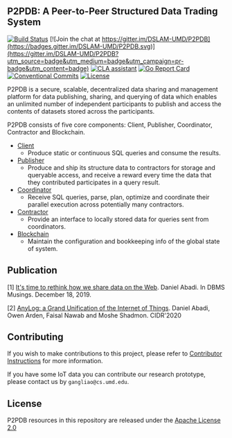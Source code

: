 ## P2PDB: A Peer-to-Peer Structured Data Trading System

[![Build Status](https://travis-ci.org/DSLAM-UMD/P2PDB.svg?branch=develop)](https://travis-ci.org/DSLAM-UMD/P2PDB)
[![Join the chat at https://gitter.im/DSLAM-UMD/P2PDB](https://badges.gitter.im/DSLAM-UMD/P2PDB.svg)](https://gitter.im/DSLAM-UMD/P2PDB?utm_source=badge&utm_medium=badge&utm_campaign=pr-badge&utm_content=badge)
<a href="https://cla-assistant.io/DSLAM-UMD/P2PDB"><img src="https://cla-assistant.io/readme/badge/DSLAM-UMD/P2PDB" alt="CLA assistant" /></a>
[![Go Report Card](https://goreportcard.com/badge/github.com/DSLAM-UMD/P2PDB)](https://goreportcard.com/report/github.com/DSLAM-UMD/P2PDB) [![Conventional Commits](https://img.shields.io/badge/Conventional%20Commits-1.0.0-yellow.svg)](https://conventionalcommits.org)
[![License](https://img.shields.io/badge/license-Apache%202-blue.svg)](LICENSE)

P2PDB is a secure, scalable, decentralized data sharing and management platform for data publishing, sharing, and querying of data which enables an unlimited number of independent participants to publish and access the contents of datasets stored across the participants.

P2PDB consists of five core components: Client, Publisher, Coordinator, Contractor and Blockchain.

- [Client](/client)
    - Produce static or continuous SQL queries and consume the results.
- [Publisher](/publisher)
    - Produce and ship its structure data to contractors for storage and queryable access, and receive a reward every time the data that they contributed participates in a query result.
- [Coordinator](/coordinator)
    - Receive SQL queries, parse, plan, optimize  and coordinate their parallel execution across potentially many contractors.
- [Contractor](/contractor)
    - Provide an interface to locally stored data for queries sent from coordinators.
- [Blockchain](/blockchain)
    - Maintain the configuration and bookkeeping info of the global state of system.


## Publication

[1] [It's time to rethink how we share data on the Web](https://dbmsmusings.blogspot.com/2019/12/its-time-to-rethink-how-we-share-data.html). Daniel Abadi. In DBMS Musings. December 18, 2019.

[2] [AnyLog: a Grand Unification of the Internet of Things](http://www.cs.umd.edu/~abadi/papers/anylogAbadiEtAl.pdf). Daniel Abadi, Owen Arden, Faisal Nawab and Moshe Shadmon. CIDR'2020


## Contributing

If you wish to make contributions to this project, please refer to [Contributor Instructions](CONTRIBUTING.md) for more information.

If you have some IoT data you can contribute our research prototype, please contact us by `gangliao@cs.umd.edu`.


## License

P2PDB resources in this repository are released under the [Apache License 2.0](https://github.com/DSLAM-UMD/P2PDB/blob/master/LICENSE)
